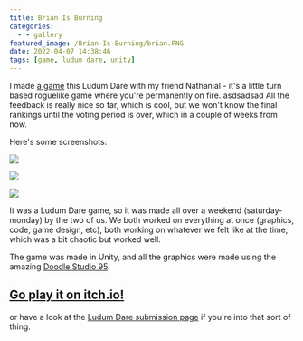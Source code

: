 ```yaml
---
title: Brian Is Burning
categories:
  - - gallery
featured_image: /Brian-Is-Burning/brian.PNG
date: 2022-04-07 14:38:46
tags: [game, ludum dare, unity]
---
```


I made [a game](https://zb.itch.io/brian-is-burning) this Ludum Dare with my friend Nathanial - it's a little turn based roguelike game where you're permanently on fire.
asdsadsad
All the feedback is really nice so far, which is cool, but we won't know the final rankings until the voting period is over, which in a couple of weeks from now.

Here's some screenshots:

![](/Brian-Is-Burning/brianscreenshot1.png)

![](!/Brian-Is-Burning/brianscreenshot2.png)

![](!/Brian-Is-Burning/brianscreenshot3.png)

It was a Ludum Dare game, so it was made all over a weekend (saturday-monday) by the two of us. We both worked on everything at once (graphics, code, game design, etc), both working on whatever we felt like at the time, which was a bit chaotic but worked well.

The game was made in Unity, and all the graphics were made using the amazing [Doodle Studio 95](https://fernantastic.itch.io/doodle-studio-95).

## [Go play it on itch.io!](https://zb.itch.io/brian-is-burning)
or have a look at the [Ludum Dare submission page](https://ldjam.com/events/ludum-dare/50/brian-is-burning) if you're into that sort of thing.